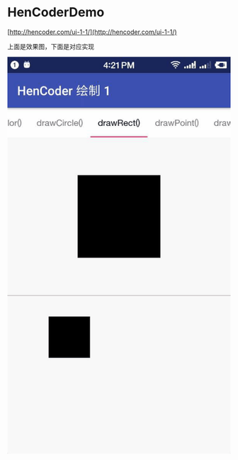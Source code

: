 # HenCoderDemo

[http://hencoder.com/ui-1-1/](http://hencoder.com/ui-1-1/)

上面是效果图，下面是对应实现

![](gif_1-1.gif)
